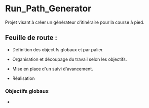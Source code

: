 # Run_Path_Generator
Projet visant à créer un générateur d'itinéraire pour la course à pied.

## Feuille de route :

* Définition des objectifs globaux et par palier.

* Organisation et découpage du travail selon les objectifs.

* Mise en place d'un suivi d'avancement.

* Réalisation


### Objectifs globaux

* 
